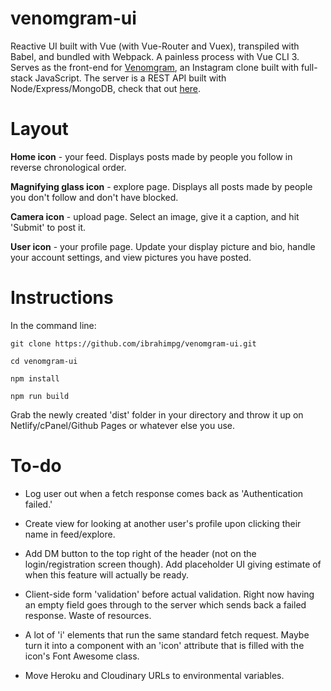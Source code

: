 # venomgram-ui
Reactive UI built with Vue (with Vue-Router and Vuex), transpiled with Babel, and bundled with Webpack. A painless process with Vue CLI 3. Serves as the front-end for [Venomgram](https://venomgram.netlify.com), an Instagram clone built with full-stack JavaScript. The server is a REST API built with Node/Express/MongoDB, check that out [here](https://github.com/ibrahimpg/venomgram-server).

# Layout

**Home icon** - your feed. Displays posts made by people you follow in reverse chronological order.

**Magnifying glass icon** - explore page. Displays all posts made by people you don't follow and don't have blocked.

**Camera icon** - upload page. Select an image, give it a caption, and hit 'Submit' to post it.

**User icon** - your profile page. Update your display picture and bio, handle your account settings, and view pictures you have posted.

# Instructions

In the command line:

`git clone https://github.com/ibrahimpg/venomgram-ui.git`

`cd venomgram-ui`

`npm install`

`npm run build`

Grab the newly created 'dist' folder in your directory and throw it up on Netlify/cPanel/Github Pages or whatever else you use.

# To-do

* Log user out when a fetch response comes back as 'Authentication failed.'

* Create view for looking at another user's profile upon clicking their name in feed/explore.

* Add DM button to the top right of the header (not on the login/registration screen though). Add placeholder UI giving estimate of when this feature will actually be ready.

* Client-side form 'validation' before actual validation. Right now having an empty field goes through to the server which sends back a failed response. Waste of resources.

* A lot of 'i' elements that run the same standard fetch request. Maybe turn it into a component with an 'icon' attribute that is filled with the icon's Font Awesome class.

* Move Heroku and Cloudinary URLs to environmental variables.